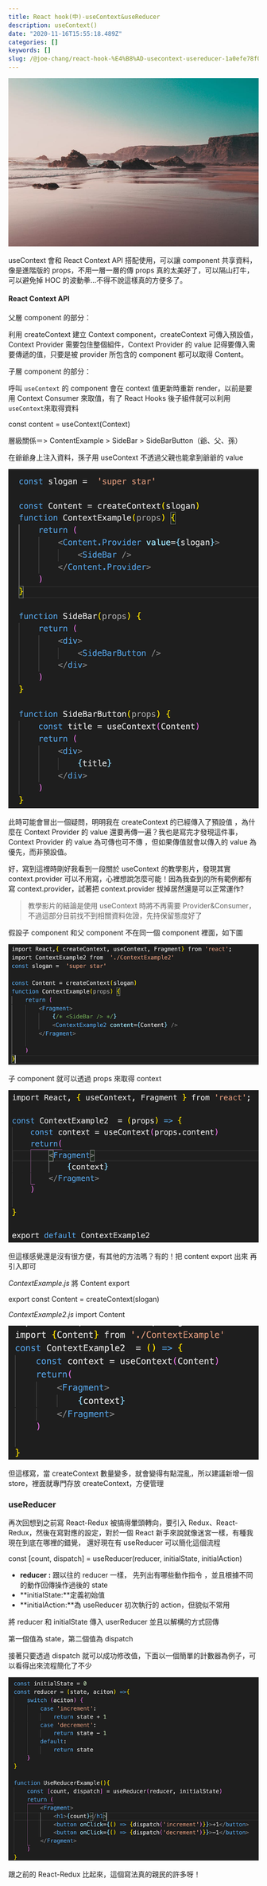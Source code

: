 ```yaml
---
title: React hook(中)-useContext&useReducer
description: useContext()
date: "2020-11-16T15:55:18.489Z"
categories: []
keywords: []
slug: /@joe-chang/react-hook-%E4%B8%AD-usecontext-usereducer-1a0efe78f0a5
---
```


![](/img/1__au40ZgVt3x6DrLVe__ptQ9w.jpeg)

useContext 會和 React Context API 搭配使用，可以讓 component 共享資料，像是進階版的 props，不用一層一層的傳 props 真的太美好了，可以隔山打牛，可以避免掉 HOC 的波動拳…不得不說這樣真的方便多了。

#### React Context API

父層 component 的部分：

利用 createContext 建立 Context component，createContext 可傳入預設值，Context Provider 需要包住整個組件，Context Provider 的 value 記得要傳入需要傳遞的值，只要是被 provider 所包含的 component 都可以取得 Content。

子層 component 的部分：

呼叫 `useContext` 的 component 會在 context 值更新時重新 render，以前是要用 Context Consumer 來取值，有了 React Hooks 後子組件就可以利用`useContext`來取得資料

const content = useContext(Context)

層級關係＝> ContentExample > SideBar > SideBarButton（爺、父、孫）

在爺爺身上注入資料，孫子用 useContext 不透過父親也能拿到爺爺的 value

![](/img/1__ApHCRRPUZtIzJ__kiAkR9kQ.png)

此時可能會冒出一個疑問，明明我在 createContext 的已經傳入了預設值 ，為什麼在 Context Provider 的 value 還要再傳一遍？我也是寫完才發現這件事，Context Provider 的 value 為可傳也可不傳 ，但如果傳值就會以傳入的 value 為優先，而非預設值。

好，寫到這裡時剛好我看到一段關於 useContext 的教學影片，發現其實 context.provider 可以不用寫，心裡想說怎麼可能！因為我查到的所有範例都有寫 context.provider，試著把 context.provider 拔掉居然還是可以正常運作?

> 教學影片的結論是使用 useContext 時將不再需要 Provider&Consumer，不過這部分目前找不到相關資料佐證，先持保留態度好了

假設子 component 和父 component 不在同一個 component 裡面，如下圖

![](/img/1__8Es180mGBOQNBlSrWjBg9w.png)

子 component 就可以透過 props 來取得 context

![](/img/1__7io9JIX3UfMQsuUkKWm75A.png)

但這樣感覺還是沒有很方便，有其他的方法嗎？有的！把 content export 出來 再引入即可

_ContextExample.js_ 將 Content export

export const Content = createContext(slogan)

_ContextExample2.js_ import Content

![](/img/1__beCl9VEpJHwPzu__svUiP0A.png)

但這樣寫，當 createContext 數量變多，就會變得有點混亂，所以建議新增一個 store，裡面就專門存放 createContext，方便管理

### useReducer

再次回想到之前寫 React-Redux 被搞得暈頭轉向，要引入 Redux、React-Redux，然後在寫對應的設定，對於一個 React 新手來說就像迷宮一樣，有種我現在到底在哪裡的錯覺， 還好現在有 useReducer 可以簡化這個流程

const \[count, dispatch\] = useReducer(reducer, initialState, initialAction)

- **reducer :** 跟以往的 reducer 一樣， 先列出有哪些動作指令 ，並且根據不同的動作回傳操作過後的 state
- **initialState:**定義初始值
- **initialAction:**為 useReducer 初次執行的 action，但貌似不常用

將 reducer 和 initialState 傳入 userReducer 並且以解構的方式回傳

第一個值為 state，第二個值為 dispatch

接著只要透過 dispatch 就可以成功修改值，下面以一個簡單的計數器為例子，可以看得出來流程簡化了不少

![](/img/1__STwAxH3PEdtSrDm4AqqhOg.png)

跟之前的 React-Redux 比起來，這個寫法真的親民的許多呀！
